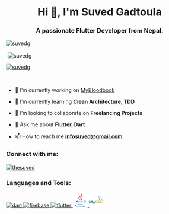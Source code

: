 <h1 align="center">Hi 👋, I'm Suved Gadtoula</h1>
<h3 align="center">A passionate Flutter Developer from Nepal.</h3>

<p align="left"> <img src="https://komarev.com/ghpvc/?username=suvedg&label=Profile%20views&color=0e75b6&style=flat" alt="suvedg" /> </p>
<p>&nbsp;<img align="center" src="https://github-readme-stats.vercel.app/api?username=suvedg&show_icons=true&locale=en" alt="suvedg" /></p>


<p align="left"> <a href="https://github.com/ryo-ma/github-profile-trophy"><img src="https://github-profile-trophy.vercel.app/?username=suvedg" alt="suvedg" /></a> </p>

<p align="left"> <a href="https://twitter.com/" target="blank"><img src="https://img.shields.io/twitter/follow/?logo=twitter&style=for-the-badge" alt="" /></a> </p>

- 🔭 I’m currently working on [MyBloodbook](http://mybloodbook.com/)

- 🌱 I’m currently learning **Clean Architecture, TDD**

- 👯 I’m looking to collaborate on **Freelancing Projects**

- 💬 Ask me about **Flutter, Dart**

- 📫 How to reach me **infosuved@gmail.com**

<h3 align="left">Connect with me:</h3>
<p align="left">
<a href="https://linkedin.com/in/thesuved" target="blank"><img align="center" src="https://raw.githubusercontent.com/rahuldkjain/github-profile-readme-generator/master/src/images/icons/Social/linked-in-alt.svg" alt="thesuved" height="30" width="40" /></a>
</p>

<h3 align="left">Languages and Tools:</h3>
<p align="left"> <a href="https://dart.dev" target="_blank" rel="noreferrer"> <img src="https://www.vectorlogo.zone/logos/dartlang/dartlang-icon.svg" alt="dart" width="40" height="40"/> </a> <a href="https://firebase.google.com/" target="_blank" rel="noreferrer"> <img src="https://www.vectorlogo.zone/logos/firebase/firebase-icon.svg" alt="firebase" width="40" height="40"/> </a> <a href="https://flutter.dev" target="_blank" rel="noreferrer"> <img src="https://www.vectorlogo.zone/logos/flutterio/flutterio-icon.svg" alt="flutter" width="40" height="40"/> </a> <a href="https://www.java.com" target="_blank" rel="noreferrer"> <img src="https://raw.githubusercontent.com/devicons/devicon/master/icons/java/java-original.svg" alt="java" width="40" height="40"/> </a> <a href="https://www.mysql.com/" target="_blank" rel="noreferrer"> <img src="https://raw.githubusercontent.com/devicons/devicon/master/icons/mysql/mysql-original-wordmark.svg" alt="mysql" width="40" height="40"/> </a> </p>

